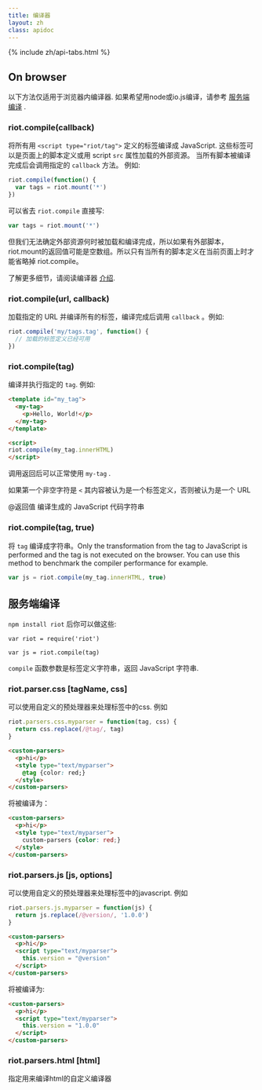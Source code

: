 ```yaml
---
title: 编译器
layout: zh
class: apidoc
---
```


{% include zh/api-tabs.html %}

## On browser

以下方法仅适用于浏览器内编译器. 如果希望用node或io.js编译，请参考 [服务端编译](#compile-on-server) .

### <a name="compile"></a> riot.compile(callback)

将所有用 `<script type="riot/tag">` 定义的标签编译成 JavaScript. 这些标签可以是页面上的脚本定义或用 script `src` 属性加载的外部资源。 当所有脚本被编译完成后会调用指定的 `callback` 方法。 例如:

```js
riot.compile(function() {
  var tags = riot.mount('*')
})
```

可以省去 `riot.compile` 直接写:

```js
var tags = riot.mount('*')
```

但我们无法确定外部资源何时被加载和编译完成，所以如果有外部脚本，riot.mount的返回值可能是空数组。所以只有当所有的脚本定义在当前页面上时才能省略掉 riot.compile。

了解更多细节，请阅读编译器 [介绍](/riotjs/compiler.html).

### <a name="compile-fn"></a> riot.compile(url, callback)

加载指定的 URL 并编译所有的标签，编译完成后调用 `callback` 。例如:

```js
riot.compile('my/tags.tag', function() {
  // 加载的标签定义已经可用
})
```

### <a name="compile-tag"></a> riot.compile(tag)

编译并执行指定的 `tag`. 例如:

```html
<template id="my_tag">
  <my-tag>
    <p>Hello, World!</p>
  </my-tag>
</template>

<script>
riot.compile(my_tag.innerHTML)
</script>
```

调用返回后可以正常使用 `my-tag` .

如果第一个非空字符是 `<` 其内容被认为是一个标签定义，否则被认为是一个 URL

@返回值 编译生成的 JavaScript 代码字符串

### <a name="compile-to-str"></a> riot.compile(tag, true)

将 `tag` 编译成字符串。Only the transformation from the tag to JavaScript is performed and the tag is not executed on the browser. You can use this method to benchmark the compiler performance for example.

``` js
var js = riot.compile(my_tag.innerHTML, true)
```

## 服务端编译

`npm install riot` 后你可以做这些:

```
var riot = require('riot')

var js = riot.compile(tag)
```

`compile` 函数参数是标签定义字符串，返回 JavaScript 字符串.

### <a name="css-parser"></a> riot.parser.css [tagName, css]

可以使用自定义的预处理器来处理标签中的css. 例如

```js
riot.parsers.css.myparser = function(tag, css) {
  return css.replace(/@tag/, tag)
}
```

```html
<custom-parsers>
  <p>hi</p>
  <style type="text/myparser">
    @tag {color: red;}
  </style>
</custom-parsers>
```

将被编译为：

```html
<custom-parsers>
  <p>hi</p>
  <style type="text/myparser">
    custom-parsers {color: red;}
  </style>
</custom-parsers>
```

### <a name="js-parser"></a> riot.parsers.js [js, options]

可以使用自定义的预处理器来处理标签中的javascript. 例如

```js
riot.parsers.js.myparser = function(js) {
  return js.replace(/@version/, '1.0.0')
}
```

```html
<custom-parsers>
  <p>hi</p>
  <script type="text/myparser">
    this.version = "@version"
  </script>
</custom-parsers>
```

将被编译为:

```html
<custom-parsers>
  <p>hi</p>
  <script type="text/myparser">
    this.version = "1.0.0"
  </script>
</custom-parsers>
```

### <a name="html-parser"></a> riot.parsers.html [html]

指定用来编译html的自定义编译器